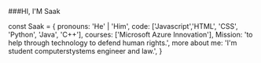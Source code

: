 ###HI, I'M Saak

const Saak = {
  pronouns: 'He' | 'Him',
  code: ['Javascript','HTML', 'CSS', 'Python', 'Java', 'C++'], 
  courses: ['Microsoft Azure Innovation'],
  Mission: 'to help through technology to defend human rights.',
  more about me: 'I'm student computerstystems engineer and law.',
}
